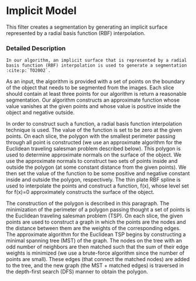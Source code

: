 # Implicit Model

This filter creates a segmentation by generating an implicit surface represented by a radial basis function (RBF) interpolation.

### Detailed Description

```eval_rst
In our algorithm, an implicit surface that is represented by a radial basis function (RBF) interpolation is used to generate a segmentation :cite:p:`TO2002`.
```
As an input, the algorithm is provided with a set of points on the boundary of the object that needs to be segmented from the images.
Each slice should contain at least three points for our algorithm is return a reasonable segmentation.
Our algorithm constructs an approximate function whose value vanishes at the given points and whose value is positive inside the object and negative outside.

In order to construct such a function, a radial basis function interpolation technique is used.
The value of the function is set to be zero at the given points.
On each slice, the polygon with the smallest perimeter passing through all point is constructed (we use an approximate algorithm for the Euclidean traveling salesman problem described below).
This polygon is used to determine  approximate normals on the surface of the object.
We use the approximate normals to construct two sets of points inside and outside the polygon (at some constant distance from the given points).
We then set the value of the function to be some positive and negative constant inside and outside the polygon, respectively.
The thin plate RBF spline is used to interpolate the points and construct a function, f(x), whose level set for f(x)=0 approximately constructs the surface of the object.

The construction of the polygon is described in this paragraph.
The minimization of the perimeter of a polygon passing thought a set of points is the Euclidean traveling salesman problem (TSP).
On each slice, the given points are used to construct a graph in which the points are the nodes and the distance between them are the weights of the corresponding edges.
The approximate algorithm for the Euclidean TSP begins by constructing a minimal spanning tree (MST) of the graph.
The nodes on the tree with an odd number of neighbors are then matched such that the sum of their edge weights is minimized (we use a brute-force algorithm since the number of points are small).
These edges (that connect the matched nodes) are added to the tree, and the new graph (the MST + matched edges) is traversed in the depth-first search (DFS) manner to obtain the polygon.
